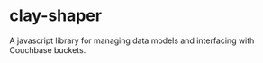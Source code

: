 # clay-shaper
A javascript library for managing data models and interfacing with Couchbase buckets.
